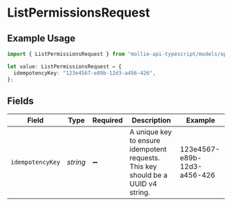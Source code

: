 # ListPermissionsRequest

## Example Usage

```typescript
import { ListPermissionsRequest } from "mollie-api-typescript/models/operations";

let value: ListPermissionsRequest = {
  idempotencyKey: "123e4567-e89b-12d3-a456-426",
};
```

## Fields

| Field                                                                            | Type                                                                             | Required                                                                         | Description                                                                      | Example                                                                          |
| -------------------------------------------------------------------------------- | -------------------------------------------------------------------------------- | -------------------------------------------------------------------------------- | -------------------------------------------------------------------------------- | -------------------------------------------------------------------------------- |
| `idempotencyKey`                                                                 | *string*                                                                         | :heavy_minus_sign:                                                               | A unique key to ensure idempotent requests. This key should be a UUID v4 string. | 123e4567-e89b-12d3-a456-426                                                      |